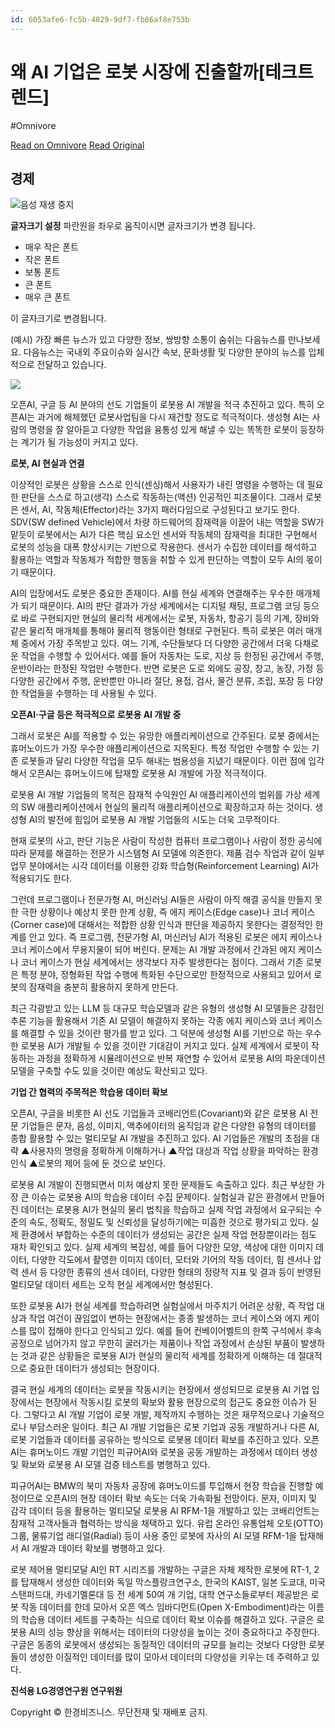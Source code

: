 ```yaml
---
id: 6053afe6-fc5b-4829-9df7-fb86af8e753b
---
```


# 왜 AI 기업은 로봇 시장에 진출할까[테크트렌드]
#Omnivore
 
[Read on Omnivore](https://omnivore.app/me/https-v-daum-net-v-20240713060102884-190af139be5)
[Read Original](https://v.daum.net/v/20240713060102884)
 
## 경제

![](https://proxy-prod.omnivore-image-cache.app/0x0,s7QYjeGy43zR9N8Vk5UIQH-QkrROb-rs510btwU6ONvE/https://t1.daumcdn.net/media/common/newsview_2022/pc/rtn/ico_sound.gif)음성 재생 중지 

**글자크기 설정** 파란원을 좌우로 움직이시면 글자크기가 변경 됩니다. 

* 매우 작은 폰트
* 작은 폰트
* 보통 폰트
* 큰 폰트
* 매우 큰 폰트

이 글자크기로 변경됩니다.

(예시) 가장 빠른 뉴스가 있고 다양한 정보, 쌍방향 소통이 숨쉬는 다음뉴스를 만나보세요. 다음뉴스는 국내외 주요이슈와 실시간 속보, 문화생활 및 다양한 분야의 뉴스를 입체적으로 전달하고 있습니다.

![](https://proxy-prod.omnivore-image-cache.app/658x0,saplnOJMu5KtFuxSnYTFZMzLRtY16QDNS16uwDXSU1pU/https://img3.daumcdn.net/thumb/R658x0.q70/?fname=https://t1.daumcdn.net/news/202407/13/kedbiz/20240713060103288njzm.jpg)

오픈AI, 구글 등 AI 분야의 선도 기업들이 로봇용 AI 개발을 적극 추진하고 있다. 특히 오픈AI는 과거에 해체했던 로봇사업팀을 다시 재건할 정도로 적극적이다. 생성형 AI는 사람의 명령을 잘 알아듣고 다양한 작업을 융통성 있게 해낼 수 있는 똑똑한 로봇이 등장하는 계기가 될 가능성이 커지고 있다.

**로봇, AI 현실과 연결**

이상적인 로봇은 상황을 스스로 인식(센싱)해서 사용자가 내린 명령을 수행하는 데 필요한 판단을 스스로 하고(생각) 스스로 작동하는(액션) 인공적인 피조물이다. 그래서 로봇은 센서, AI, 작동체(Effector)라는 3가지 패러다임으로 구성된다고 보기도 한다. SDV(SW defined Vehicle)에서 차량 하드웨어의 잠재력을 이끌어 내는 역할을 SW가 맡듯이 로봇에서는 AI가 다른 핵심 요소인 센서와 작동체의 잠재력을 최대한 구현해서 로봇의 성능을 대폭 향상시키는 기반으로 작용한다. 센서가 수집한 데이터를 해석하고 활용하는 역할과 작동체가 적합한 행동을 취할 수 있게 판단하는 역할이 모두 AI의 몫이기 때문이다. 

AI의 입장에서도 로봇은 중요한 존재이다. AI를 현실 세계와 연결해주는 우수한 매개체가 되기 때문이다. AI의 판단 결과가 가상 세계에서는 디지털 채팅, 프로그램 코딩 등으로 바로 구현되지만 현실의 물리적 세계에서는 로봇, 자동차, 항공기 등의 기계, 장비와 같은 물리적 매개체를 통해야 물리적 행동이란 형태로 구현된다. 특히 로봇은 여러 매개체 중에서 가장 주목받고 있다. 여느 기계, 수단들보다 더 다양한 공간에서 더욱 다채로운 작업을 수행할 수 있어서다. 예를 들어 자동차는 도로, 지상 등 한정된 공간에서 주행, 운반이라는 한정된 작업만 수행한다. 반면 로봇은 도로 외에도 공장, 창고, 농장, 가정 등 다양한 공간에서 주행, 운반뿐만 아니라 절단, 용접, 검사, 물건 분류, 조립, 포장 등 다양한 작업들을 수행하는 데 사용될 수 있다.

**오픈AI·구글 등은 적극적으로 로봇용 AI 개발 중**

그래서 로봇은 AI를 적용할 수 있는 유망한 애플리케이션으로 간주된다. 로봇 중에서는 휴머노이드가 가장 우수한 애플리케이션으로 지목된다. 특정 작업만 수행할 수 있는 기존 로봇들과 달리 다양한 작업을 모두 해내는 범용성을 지녔기 때문이다. 이런 점에 입각해서 오픈AI는 휴머노이드에 탑재할 로봇용 AI 개발에 가장 적극적이다.

로봇용 AI 개발 기업들의 목적은 잠재적 수익원인 AI 애플리케이션의 범위를 가상 세계의 SW 애플리케이션에서 현실의 물리적 애플리케이션으로 확장하고자 하는 것이다. 생성형 AI의 발전에 힘입어 로봇용 AI 개발 기업들의 시도는 더욱 고무적이다.

현재 로봇의 사고, 판단 기능은 사람이 작성한 컴퓨터 프로그램이나 사람이 정한 공식에 따라 문제를 해결하는 전문가 시스템형 AI 모델에 의존한다. 제품 검수 작업과 같이 일부 업무 분야에서는 시각 데이터를 이용한 강화 학습형(Reinforcement Learning) AI가 적용되기도 한다.

그런데 프로그램이나 전문가형 AI, 머신러닝 AI들은 사람이 아직 해결 공식을 만들지 못한 극한 상황이나 예상치 못한 한계 상황, 즉 에지 케이스(Edge case)나 코너 케이스(Corner case)에 대해서는 적합한 상황 인식과 판단을 제공하지 못한다는 결정적인 한계를 안고 있다. 즉 프로그램, 전문가형 AI, 머신러닝 AI가 적용된 로봇은 에지 케이스나 코너 케이스에서 무용지물이 되어 버린다. 문제는 AI 개발 과정에서 간과된 에지 케이스나 코너 케이스가 현실 세계에서는 생각보다 자주 발생한다는 점이다. 그래서 기존 로봇은 특정 분야, 정형화된 작업 수행에 특화된 수단으로만 한정적으로 사용되고 있어서 로봇의 잠재력을 충분히 활용하지 못하게 만든다.

최근 각광받고 있는 LLM 등 대규모 학습모델과 같은 유형의 생성형 AI 모델들은 강점인 추론 기능을 활용해서 기존 AI 모델이 해결하지 못하는 각종 에지 케이스와 코너 케이스를 해결할 수 있을 것이란 평가를 받고 있다. 그 덕분에 생성형 AI를 기반으로 하는 우수한 로봇용 AI가 개발될 수 있을 것이란 기대감이 커지고 있다. 실제 세계에서 로봇이 작동하는 과정을 정확하게 시뮬레이션으로 반복 재연할 수 있어서 로봇용 AI의 파운데이션 모델을 구축할 수도 있을 것이란 예상도 확산되고 있다.

**기업 간 협력의 주목적은 학습용 데이터 확보**

오픈AI, 구글을 비롯한 AI 선도 기업들과 코배리언트(Covariant)와 같은 로봇용 AI 전문 기업들은 문자, 음성, 이미지, 액추에이터의 움직임과 같은 다양한 유형의 데이터를 종합 활용할 수 있는 멀티모달 AI 개발을 추진하고 있다. AI 기업들은 개발의 초점을 대략 ▲사용자의 명령을 정확하게 이해하거나 ▲작업 대상과 작업 상황을 파악하는 환경 인식 ▲로봇의 제어 등에 둔 것으로 보인다.

로봇용 AI 개발이 진행되면서 미처 예상치 못한 문제들도 속출하고 있다. 최근 부상한 가장 큰 이슈는 로봇용 AI의 학습용 데이터 수집 문제이다. 실험실과 같은 환경에서 만들어진 데이터는 로봇용 AI가 현실의 물리 법칙을 학습하고 실제 작업 과정에서 요구되는 수준의 속도, 정확도, 정밀도 및 신뢰성을 달성하기에는 미흡한 것으로 평가되고 있다. 실제 환경에서 부합하는 수준의 데이터가 생성되는 공간은 실제 작업 현장뿐이라는 점도 재차 확인되고 있다. 실제 세계의 복잡성, 예를 들어 다양한 모양, 색상에 대한 이미지 데이터, 다양한 각도에서 촬영한 이미지 데이터, 모터와 기어의 작동 데이터, 힘 센서나 압력 센서 등 다양한 종류의 센서 데이터, 다양한 형태의 정량적 지표 및 결과 등이 반영된 멀티모달 데이터 세트는 오직 현실 세계에서만 형성된다.

또한 로봇용 AI가 현실 세계를 학습하려면 실험실에서 마주치기 어려운 상황, 즉 작업 대상과 작업 여건이 끊임없이 변하는 현장에서는 종종 발생하는 코너 케이스와 에지 케이스를 많이 접해야 한다고 인식되고 있다. 예를 들어 컨베이어벨트의 한쪽 구석에서 후속 공정으로 넘어가지 않고 무한히 굴러가는 제품이나 작업 과정에서 손상된 부품이 발생하는 것과 같은 상황들은 로봇용 AI가 현실의 물리적 세계를 정확하게 이해하는 데 절대적으로 중요한 데이터가 생성되는 현장이다.

 결국 현실 세계의 데이터는 로봇을 작동시키는 현장에서 생성되므로 로봇용 AI 기업 입장에서는 현장에서 작동시킬 로봇의 확보와 활용 현장으로의 접근도 중요한 이슈가 된다. 그렇다고 AI 개발 기업이 로봇 개발, 제작까지 수행하는 것은 재무적으로나 기술적으로나 부담스러운 일이다. 최근 AI 개발 기업들은 로봇 기업과 공동 개발하거나 다른 AI, 로봇 기업들과 데이터를 공유하는 방식으로 로봇용 데이터 확보를 추진하고 있다. 오픈AI는 휴머노이드 개발 기업인 피규어AI와 로봇을 공동 개발하는 과정에서 데이터 생성 및 확보와 로봇용 AI 모델 검증 테스트를 병행하고 있다.

피규어AI는 BMW의 북미 자동차 공장에 휴머노이드를 투입해서 현장 학습을 진행할 예정이므로 오픈AI의 현장 데이터 확보 속도는 더욱 가속화될 전망이다. 문자, 이미지 및 감각 데이터 등을 활용하는 멀티모달 로봇용 AI RFM-1을 개발하고 있는 코배리언트는 잠재적 고객사들과 협력하는 방식을 채택하고 있다. 유럽 온라인 유통업체 오토(OTTO)그룹, 물류기업 래디얼(Radial) 등이 사용 중인 로봇에 자사의 AI 모델 RFM-1을 탑재해서 AI 개발과 데이터 확보를 병행하고 있다.

로봇 제어용 멀티모달 AI인 RT 시리즈를 개발하는 구글은 자체 제작한 로봇에 RT-1, 2를 탑재해서 생성한 데이터와 독일 막스플랑크연구소, 한국의 KAIST, 일본 도쿄대, 미국 스탠퍼드대, 카네기멜론대 등 전 세계 50여 개 기업, 대학 연구소들로부터 제공받은 로봇 작동 데이터를 한데 모아서 오픈 엑스 임바디먼트(Open X-Embodiment)라는 이름의 학습용 데이터 세트를 구축하는 식으로 데이터 확보 이슈를 해결하고 있다. 구글은 로봇용 AI의 성능 향상을 위해서는 데이터의 다양성을 높이는 것이 중요하다고 주장한다. 구글은 동종의 로봇에서 생성되는 동질적인 데이터의 규모를 늘리는 것보다 다양한 로봇들이 생성한 이질적인 데이터를 많이 모아서 데이터의 다양성을 키우는 데 주력하고 있다.

**진석용 LG경영연구원 연구위원**

Copyright © 한경비즈니스. 무단전재 및 재배포 금지.